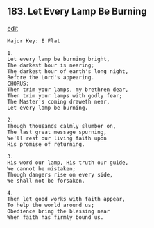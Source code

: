 
## 183.  Let Every Lamp Be Burning
[edit](https://docs.google.com/document/d/1BcOnbPicGHacFVD4quTD6V%2Do%2D2jIhs%2Dl/edit?mode=html)



    Major Key: E Flat

    1.
    Let every lamp be burning bright,
    The darkest hour is nearing;
    The darkest hour of earth's long night,
    Before the Lord's appearing.
    CHORUS:
    Then trim your lamps, my brethren dear,
    Then trim your lamps with godly fear;
    The Master's coming draweth near,
    Let every lamp be burning.

    2.
    Though thousands calmly slumber on,
    The last great message spurning,
    We'll rest our living faith upon
    His promise of returning.

    3.
    His word our lamp, His truth our guide,
    We cannot be mistaken;
    Though dangers rise on every side,
    We shall not be forsaken.

    4.
    Then let good works with faith appear,
    To help the world around us;
    Obedience bring the blessing near
    When faith has firmly bound us.
